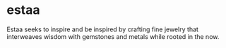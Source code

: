 # estaa
Estaa seeks to inspire and be inspired by crafting fine jewelry that interweaves wisdom with gemstones and metals while rooted in the now.
